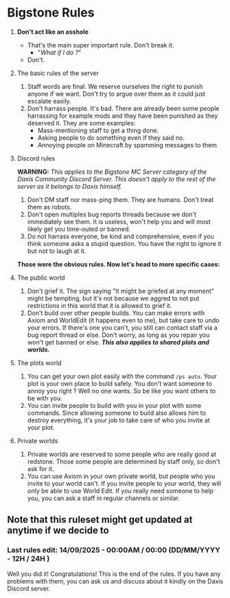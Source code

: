 # Bigstone Rules

1. **Don't act like an asshole**
   * That's the main super important rule. Don't break it.
     * "_What if I do ?_"
   * Don't.
2. The basic rules of the server
   1. Staff words are final. We reserve ourselves the right to punish anyone if we want. Don't try to argue over them as it could just escalate easily.
   2. Don't harrass people. It's bad. There are already been some people harrassing for example mods and they have been punished as they deserved it. They are some examples:
      * Mass-mentioning staff to get a thing done.
      * Asking people to do something even if they said no.
      * Annoying people on Minecraft by spamming messages to them
3. Discord rules

   **WARNING:** _This applies to the Bigstone MC Server category of the Daxis Community Discord Server. This doesn't apply to the rest of the server as it belongs to Daxis himself._
   1. Don't DM staff nor mass-ping them. They are humans. Don't treat them as robots.
   2. Don't open multiples bug reports threads because we don't immediately see them. It is useless, won't help you and will most likely get you time-outed or banned.
   3. Do not harrass everyone, be kind and comprehensive, even if you think someone asks a stupid question. You have the right to ignore it but not to laugh at it.

   **Those were the obvious rules. Now let's head to more specific cases:**

4. The public world
   1. Don't grief it. The sign saying "It might be griefed at any moment" might be tempting, but it's not because we aggred to not put restrictions in this world that it is allowed to grief it.
   2. Don't build over other people builds. You can make errors with Axiom and WorldEdit (it happens even to me), but take care to undo your errors. If there's one you can't, you still can contact staff via a bug report thread or else. Don't worry, as long as you repair you won't get banned or else. _**This also applies to shared plots and worlds.**_
5. The plots world
   1. You can get your own plot easily with the command `/ps auto`. Your plot is your own place to build safely. You don't want someone to annoy you right ? Well no one wants. So be like you want others to be with you.
   2. You can invite people to build with you in your plot with some commands. Since allowing someone to build also allows him to destroy everything, it's your job to take care of who you invite at your plot.
6. Private worlds
   1. Private worlds are reserved to some people who are really good at redstone. Those some people are determined by staff only, so don't ask for it.
   2. You can use Axiom in your own private world, but people who you invite to your world can't. If you invite people to your world, they will only be able to use World Edit. If you really need someone to help you, you can ask a staff in regular channels or similar.

## Note that this ruleset might get updated at anytime if we decide to

### Last rules edit: 14/09/2025 - 00:00AM / 00:00 (DD/MM/YYYY - 12H / 24H )

Well you did it! Congratulations! This is the end of the rules. If you have any problems with them, you can ask us and discuss about it kindly on the Daxis Discord server.
